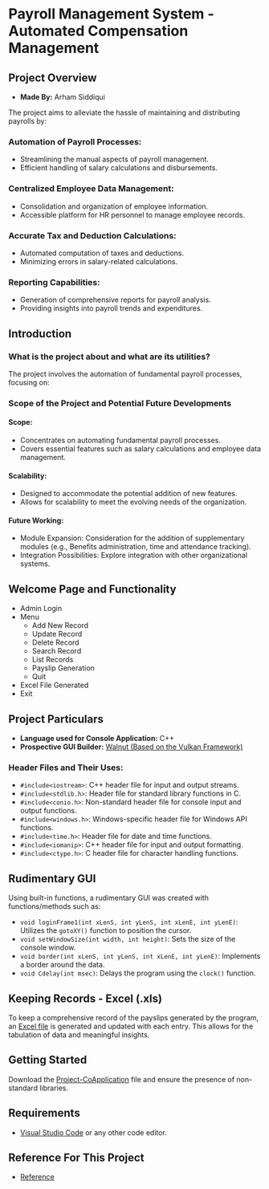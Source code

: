 # Payroll Management System - Automated Compensation Management

## Project Overview

- **Made By:** Arham Siddiqui

The project aims to alleviate the hassle of maintaining and distributing payrolls by:

### Automation of Payroll Processes:

- Streamlining the manual aspects of payroll management.
- Efficient handling of salary calculations and disbursements.

### Centralized Employee Data Management:

- Consolidation and organization of employee information.
- Accessible platform for HR personnel to manage employee records.

### Accurate Tax and Deduction Calculations:

- Automated computation of taxes and deductions.
- Minimizing errors in salary-related calculations.

### Reporting Capabilities:

- Generation of comprehensive reports for payroll analysis.
- Providing insights into payroll trends and expenditures.

## Introduction

### What is the project about and what are its utilities?

The project involves the automation of fundamental payroll processes, focusing on:

### Scope of the Project and Potential Future Developments

#### Scope:

- Concentrates on automating fundamental payroll processes.
- Covers essential features such as salary calculations and employee data management.

#### Scalability:

- Designed to accommodate the potential addition of new features.
- Allows for scalability to meet the evolving needs of the organization.

#### Future Working:

- Module Expansion: Consideration for the addition of supplementary modules (e.g., Benefits administration, time and attendance tracking).
- Integration Possibilities: Explore integration with other organizational systems.

## Welcome Page and Functionality

- Admin Login
- Menu
  - Add New Record
  - Update Record
  - Delete Record
  - Search Record
  - List Records
  - Payslip Generation
  - Quit
- Excel File Generated
- Exit

## Project Particulars

- **Language used for Console Application:** C++
- **Prospective GUI Builder:** [Walnut (Based on the Vulkan Framework)](https://github.com/StudioCherno/Walnut)

### Header Files and Their Uses:

- `#include<iostream>`: C++ header file for input and output streams.
- `#include<stdlib.h>`: Header file for standard library functions in C.
- `#include<conio.h>`: Non-standard header file for console input and output functions.
- `#include<windows.h>`: Windows-specific header file for Windows API functions.
- `#include<time.h>`: Header file for date and time functions.
- `#include<iomanip>`: C++ header file for input and output formatting.
- `#include<ctype.h>`: C header file for character handling functions.

## Rudimentary GUI

Using built-in functions, a rudimentary GUI was created with functions/methods such as:

- `void loginFrame1(int xLenS, int yLenS, int xLenE, int yLenE)`: Utilizes the `gotoXY()` function to position the cursor.
- `void setWindowSize(int width, int height)`: Sets the size of the console window.
- `void border(int xLenS, int yLenS, int xLenE, int yLenE)`: Implements a border around the data.
- `void Cdelay(int msec)`: Delays the program using the `clock()` function.

## Keeping Records - Excel (.xls)

To keep a comprehensive record of the payslips generated by the program, an [Excel file](Records.xls) is generated and updated with each entry. This allows for the tabulation of data and meaningful insights.

## Getting Started

Download the [Project-CoApplication](Project-CoApplication.cpp) file and ensure the presence of non-standard libraries.

## Requirements

- [Visual Studio Code](https://code.visualstudio.com/) or any other code editor.

## Reference For This Project

- [Reference](https://github.com/VangaPoornaChand/Payroll-management-System-in-CPP-With-Documentation)
